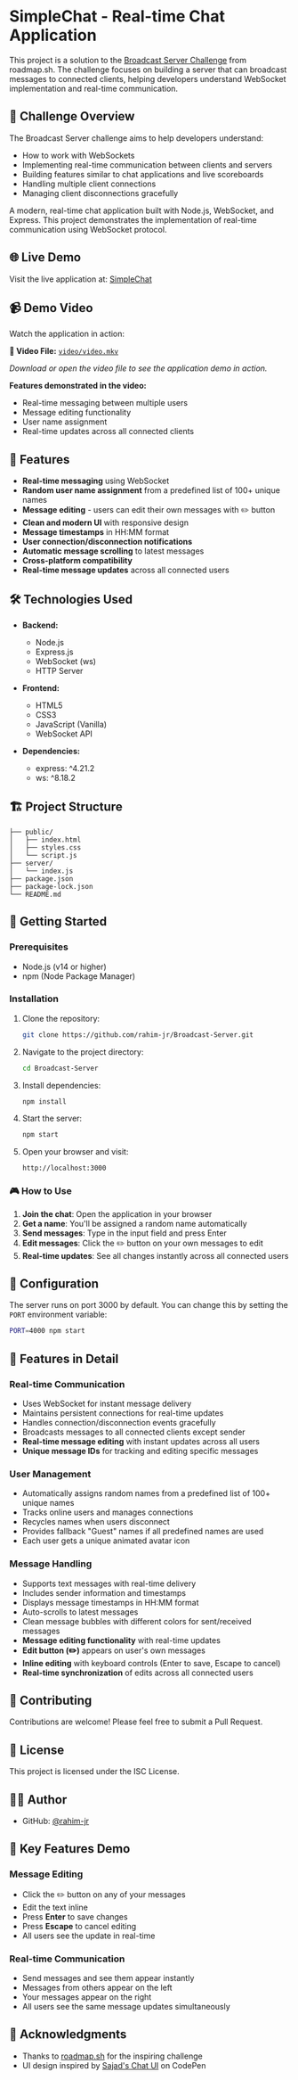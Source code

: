 # SimpleChat - Real-time Chat Application

This project is a solution to the [Broadcast Server Challenge](https://roadmap.sh/projects/broadcast-server) from roadmap.sh. The challenge focuses on building a server that can broadcast messages to connected clients, helping developers understand WebSocket implementation and real-time communication.

## 🎯 Challenge Overview

The Broadcast Server challenge aims to help developers understand:
- How to work with WebSockets
- Implementing real-time communication between clients and servers
- Building features similar to chat applications and live scoreboards
- Handling multiple client connections
- Managing client disconnections gracefully

A modern, real-time chat application built with Node.js, WebSocket, and Express. This project demonstrates the implementation of real-time communication using WebSocket protocol.

## 🌐 Live Demo

Visit the live application at: [SimpleChat](https://broadcast-server-l55g.onrender.com)

## 📹 Demo Video

Watch the application in action:

**📁 Video File:** [`video/video.mkv`](video/video.mkv)

*Download or open the video file to see the application demo in action.*

**Features demonstrated in the video:**
- Real-time messaging between multiple users
- Message editing functionality
- User name assignment
- Real-time updates across all connected clients

## 🚀 Features

- **Real-time messaging** using WebSocket
- **Random user name assignment** from a predefined list of 100+ unique names
- **Message editing** - users can edit their own messages with ✏️ button
- **Clean and modern UI** with responsive design
- **Message timestamps** in HH:MM format
- **User connection/disconnection notifications**
- **Automatic message scrolling** to latest messages
- **Cross-platform compatibility**
- **Real-time message updates** across all connected users

## 🛠️ Technologies Used

- **Backend:**
  - Node.js
  - Express.js
  - WebSocket (ws)
  - HTTP Server

- **Frontend:**
  - HTML5
  - CSS3
  - JavaScript (Vanilla)
  - WebSocket API

- **Dependencies:**
  - express: ^4.21.2
  - ws: ^8.18.2

## 🏗️ Project Structure

```
├── public/
│   ├── index.html
│   ├── styles.css
│   └── script.js
├── server/
│   └── index.js
├── package.json
├── package-lock.json
└── README.md
```

## 🚀 Getting Started

### Prerequisites

- Node.js (v14 or higher)
- npm (Node Package Manager)

### Installation

1. Clone the repository:
   ```bash
   git clone https://github.com/rahim-jr/Broadcast-Server.git
   ```

2. Navigate to the project directory:
   ```bash
   cd Broadcast-Server
   ```

3. Install dependencies:
   ```bash
   npm install
   ```

4. Start the server:
   ```bash
   npm start
   ```

5. Open your browser and visit:
   ```
   http://localhost:3000
   ```

### 🎮 How to Use

1. **Join the chat**: Open the application in your browser
2. **Get a name**: You'll be assigned a random name automatically
3. **Send messages**: Type in the input field and press Enter
4. **Edit messages**: Click the ✏️ button on your own messages to edit
5. **Real-time updates**: See all changes instantly across all connected users

## 🔧 Configuration

The server runs on port 3000 by default. You can change this by setting the `PORT` environment variable:

```bash
PORT=4000 npm start
```

## 🌟 Features in Detail

### Real-time Communication
- Uses WebSocket for instant message delivery
- Maintains persistent connections for real-time updates
- Handles connection/disconnection events gracefully
- Broadcasts messages to all connected clients except sender
- **Real-time message editing** with instant updates across all users
- **Unique message IDs** for tracking and editing specific messages

### User Management
- Automatically assigns random names from a predefined list of 100+ unique names
- Tracks online users and manages connections
- Recycles names when users disconnect
- Provides fallback "Guest" names if all predefined names are used
- Each user gets a unique animated avatar icon

### Message Handling
- Supports text messages with real-time delivery
- Includes sender information and timestamps
- Displays message timestamps in HH:MM format
- Auto-scrolls to latest messages
- Clean message bubbles with different colors for sent/received messages
- **Message editing functionality** with real-time updates
- **Edit button (✏️)** appears on user's own messages
- **Inline editing** with keyboard controls (Enter to save, Escape to cancel)
- **Real-time synchronization** of edits across all connected users

## 🤝 Contributing

Contributions are welcome! Please feel free to submit a Pull Request.

## 📝 License

This project is licensed under the ISC License.

## 👨‍💻 Author

- GitHub: [@rahim-jr](https://github.com/rahim-jr)

## 🎯 Key Features Demo

### Message Editing
- Click the ✏️ button on any of your messages
- Edit the text inline
- Press **Enter** to save changes
- Press **Escape** to cancel editing
- All users see the update in real-time

### Real-time Communication
- Send messages and see them appear instantly
- Messages from others appear on the left
- Your messages appear on the right
- All users see the same message updates simultaneously

## 🙏 Acknowledgments

- Thanks to [roadmap.sh](https://roadmap.sh) for the inspiring challenge
- UI design inspired by [Sajad's Chat UI](https://codepen.io/sajadhsm/pen/odaBdd) on CodePen
